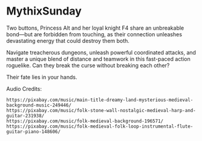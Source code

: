 # MythixSunday
Two buttons, Princess Alt and her loyal knight F4 share an unbreakable bond—but are forbidden from touching, as their connection unleashes devastating energy that could destroy them both.

Navigate treacherous dungeons, unleash powerful coordinated attacks, and master a unique blend of distance and teamwork in this fast-paced action roguelike. Can they break the curse without breaking each other?

Their fate lies in your hands.

Audio Credits:

    https://pixabay.com/music/main-title-dreamy-land-mysterious-medieval-background-music-249446/
    https://pixabay.com/music/folk-stone-wall-nostalgic-medieval-harp-and-guitar-231938/
    https://pixabay.com/music/folk-medieval-background-196571/
    https://pixabay.com/music/folk-medieval-folk-loop-instrumental-flute-guitar-piano-148606/ 

